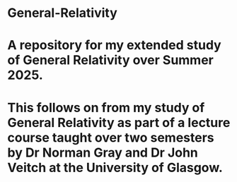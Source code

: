 # General-Relativity
# A repository for my extended study of General Relativity over Summer 2025.
# This follows on from my study of General Relativity as part of a lecture course taught over two semesters by Dr Norman Gray and Dr John Veitch at the University of Glasgow. 
